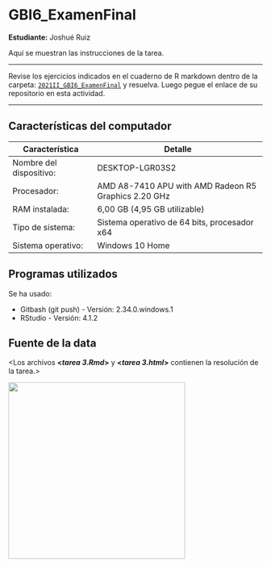# GBI6_ExamenFinal

**Estudiante:** Joshué Ruiz  

Aquí se muestran las instrucciones de la tarea.

* * *

Revise los ejercicios indicados en el cuaderno de R markdown dentro de la carpeta: [`2021II_GBI6_ExamenFinal`](https://drive.google.com/drive/folders/1bla5iDjuYvcsCgKlYO_of2ZRupTOtMbu?usp=sharing) y resuelva. Luego pegue el enlace de su repositorio en esta actividad.

* * * 

## Características del computador
Característica | Detalle
-------------- | -----------------
Nombre del dispositivo:	| DESKTOP-LGR03S2
Procesador:	| AMD A8-7410 APU with AMD Radeon R5 Graphics   2.20 GHz
RAM instalada:	| 6,00 GB (4,95 GB utilizable)
Tipo de sistema:	| Sistema operativo de 64 bits, procesador x64
Sistema operativo: | Windows 10 Home

## Programas utilizados
Se ha usado:
- Gitbash (git push) - Versión: 2.34.0.windows.1
- RStudio - Versión: 4.1.2

## Fuente de la data


<Los archivos **<_tarea 3.Rmd_>** y **<_tarea 3.html_>** contienen la resolución de la tarea.>

<img src="https://c.tenor.com/_ZuwTV9BLKsAAAAC/titanic-titanic-orchestra.gif" width="350">
